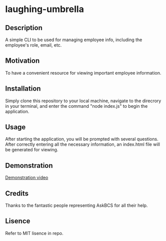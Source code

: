 # laughing-umbrella

## Description
A simple CLI to be used for managing employee info, including the employee's role, email, etc.

## Motivation
To have a convenient resource for viewing important employee information.

## Installation
Simply clone this repository to your local machine, navigate to the direcrory in your terminal, and enter the command "node index.js" to begin the application.

## Usage
After starting the application, you will be prompted with several questions. After correctly entering all the necessary information, an index.html file will be generated for viewing.

## Demonstration
[Demonstration video](https://drive.google.com/file/d/1GQymyLwYNheS3yJQXHatB3Zp3NT5ChVO/view)

## Credits
Thanks to the fantastic people representing AskBCS for all their help.

## Lisence
Refer to MIT lisence in repo.
